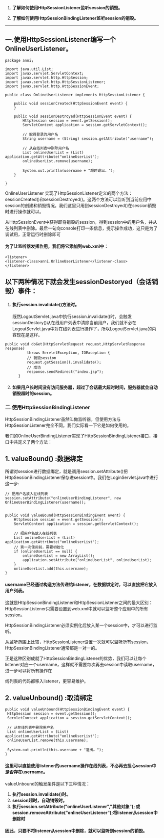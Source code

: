 1. **了解如何使用HttpSessionListener监听session的销毁。**

2. **了解如何使用HttpSessionBindingListener监听session的销毁。**


---
## 一.使用HttpSessionListener编写一个OnlineUserListener。

```
package anni;

import java.util.List;
import javax.servlet.ServletContext;
import javax.servlet.http.HttpSession;
import javax.servlet.http.HttpSessionListener;
import javax.servlet.http.HttpSessionEvent;

public class OnlineUserListener implements HttpSessionListener {

    public void sessionCreated(HttpSessionEvent event) {
    }

    public void sessionDestroyed(HttpSessionEvent event) {
        HttpSession session = event.getSession();
        ServletContext application = session.getServletContext();

        // 取得登录的用户名
        String username = (String) session.getAttribute("username");

        // 从在线列表中删除用户名
        List onlineUserList = (List) application.getAttribute("onlineUserList");
        onlineUserList.remove(username);

        System.out.println(username + "超时退出。");
    }

}
```
OnlineUserListener 实现了HttpSessionListener定义的两个方法：sessionCreated()和sessionDestroyed()。这两个方法可以监听到当前应用中session的创建和销毁情况。我们这里只用到sessionDestroyed()在session销毁时进行操作就可以。

从HttpSessionEvent中获得即将销毁的session，得到session中的用户名，并从在线列表中删除。最后一句向console打印一条信息，提示操作成功，这只是为了调试用，正常运行时删除即可

#### 为了让监听器发挥作用，我们将它添加到web.xml中：

```
<listener>
<listener-class>anni.OnlineUserListener</listener-class>
</listener>
```

## 以下两种情况下就会发生sessionDestoryed（会话销毁）事件：
1. #### 执行session.invalidate()方法时。
    既然LogoutServlet.java中执行session.invalidate()时，会触发sessionDestory()从在线用户列表中清除当前用户，我们就不必在LogoutServlet.java中对在线列表进行操作了，所以LogoutServlet.java的内容现在是这样。
```
public void doGet(HttpServletRequest request,HttpServletResponse response)
          throws ServletException, IOException {
          // 销毁session
          request.getSession().invalidate();
          // 成功
          response.sendRedirect("index.jsp");
      }
```
2. #### 如果用户长时间没有访问服务器，超过了会话最大超时时间，服务器就会自动销毁超时的session。
### 二.使用HttpSessionBindingListener
HttpSessionBindingListener虽然叫做监听器，但使用方法与HttpSessionListener完全不同。我们实际看一下它是如何使用的。

我们的OnlineUserBindingListener实现了HttpSessionBindingListener接口，接口中共定义了两个方法：
## 1. valueBound()  :数据绑定
  所谓对session进行数据绑定，就是调用session.setAttribute()把HttpSessionBindingListener保存进session中。我们在LoginServlet.java中进行这一步:
  ```
  // 把用户名放入在线列表
session.setAttribute("onlineUserBindingListener", new OnlineUserBindingListener(username));
        
  ```
      
```
public void valueBound(HttpSessionBindingEvent event) {
    HttpSession session = event.getSession();
    ServletContext application = session.getServletContext();

    // 把用户名放入在线列表
    List onlineUserList = (List) application.getAttribute("onlineUserList");
    // 第一次使用前，需要初始化
    if (onlineUserList == null) {
        onlineUserList = new ArrayList();
        application.setAttribute("onlineUserList", onlineUserList);
    }
    onlineUserList.add(this.username);
}
```
#### username已经通过构造方法传递给listener，在数据绑定时，可以直接把它放入用户列表。
这就是HttpSessionBindingListener和HttpSessionListener之间的最大区别：HttpSessionListener只需要设置到web.xml中就可以监听整个应用中的所有session。 

HttpSessionBindingListener必须实例化后放入某一个session中，才可以进行监听。

从监听范围上比较，HttpSessionListener设置一次就可以监听所有session，HttpSessionBindingListener通常都是一对一的。

正是这种区别成就了HttpSessionBindingListener的优势，我们可以让每个listener对应一个username，这样就不需要每次再去session中读取username，进一步可以将所有操作在

线列表的代码都移入listener，更容易维护。


## 2. valueUnbound()  :取消绑定
   ```
   public void valueUnbound(HttpSessionBindingEvent event) {
    HttpSession session = event.getSession();
    ServletContext application = session.getServletContext();

    // 从在线列表中删除用户名
    List onlineUserList = (List) application.getAttribute("onlineUserList");
    onlineUserList.remove(this.username);

    System.out.println(this.username + "退出。");
}
   ```
#### 这里可以直接使用listener的username操作在线列表，不必再去担心session中是否存在username。

valueUnbound的触发条件是以下三种情况：

1. **执行session.invalidate()时。**
2. **session超时，自动销毁时。**
3. **执行session.setAttribute("onlineUserListener","其他对象");
或session.removeAttribute("onlineUserListener");将listener从session中删除时**

#### 因此，只要不将listener从session中删除，就可以监听到session的销毁。


   
      


        

